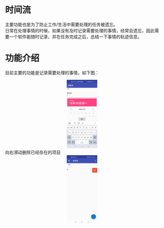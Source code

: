 # 时间流  
主要功能也是为了防止工作/生活中需要处理的任务被遗忘。  
日常在处理事情的时候，如果没有及时记录需要处理的事情，经常会遗忘，因此需要一个软件能随时记录，并在任务完成之后，总结一下事情的轨迹信息。  
# 功能介绍  
目前主要的功能是记录需要处理的事情，如下图：  
<div align=center>
<img src="doc/new_event_zh.jpg" width="20%" height="20%" />
</div>  
向右滑动删除已经存在的项目  
<div align=center>
<img src="doc/event_del_zh.jpg" width="20%" height="20%" />
</div>  
  
